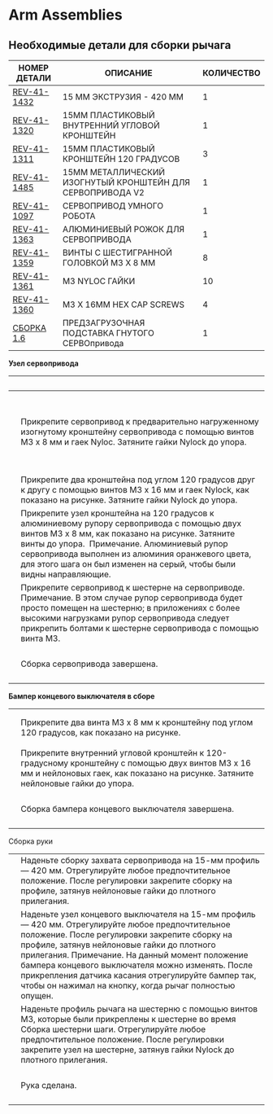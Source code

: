 # Arm Assemblies

## Необходимые детали для сборки рычага

| **НОМЕР ДЕТАЛИ**                                        | **ОПИСАНИЕ**                                               | **КОЛИЧЕСТВО** |
| ------------------------------------------------------- | ---------------------------------------------------------- | -------------- |
| [REV-41-1432](https://www.revrobotics.com/rev-41-1432/) | 15 ММ ЭКСТРУЗИЯ - 420 ММ                                   | 1              |
| [REV-41-1320](https://www.revrobotics.com/rev-41-1320/) | 15ММ ПЛАСТИКОВЫЙ ВНУТРЕННИЙ УГЛОВОЙ КРОНШТЕЙН              | 1              |
| [REV-41-1311](https://www.revrobotics.com/rev-41-1311/) | 15ММ ПЛАСТИКОВЫЙ КРОНШТЕЙН 120 ГРАДУСОВ                    | 3              |
| [REV-41-1485](https://www.revrobotics.com/rev-41-1485/) | 15ММ МЕТАЛЛИЧЕСКИЙ ИЗОГНУТЫЙ КРОНШТЕЙН ДЛЯ СЕРВОПРИВОДА V2 | 1              |
| [REV-41-1097](https://www.revrobotics.com/rev-41-1097/) | СЕРВОПРИВОД УМНОГО РОБОТА                                  | 1              |
| [REV-41-1363](https://www.revrobotics.com/rev-41-1363/) | АЛЮМИНИЕВЫЙ РОЖОК ДЛЯ СЕРВОПРИВОДА                         | 1              |
| [REV-41-1359](https://www.revrobotics.com/rev-41-1359/) | ВИНТЫ С ШЕСТИГРАННОЙ ГОЛОВКОЙ M3 X 8 ММ                    | 8              |
| [REV-41-1361](https://www.revrobotics.com/rev-41-1361/) | M3 NYLOC ГАЙКИ                                             | 10             |
| [REV-41-1360](https://www.revrobotics.com/rev-41-1360/) | M3 X 16MM HEX CAP SCREWS                                   | 4              |
| [СБОРКА 1.6](broken-reference/)                         | ПРЕДЗАГРУЗОЧНАЯ ПОДСТАВКА ГНУТОГО СЕРВОпривода             | 1              |

**Узел сервопривода**

| ​                                                                                                                                                                                                                                                                                                                                                                                                                                                                                                                                                                                                                                                                   | ​                                                                                                                                                                                                                                                                                                                           |
| ------------------------------------------------------------------------------------------------------------------------------------------------------------------------------------------------------------------------------------------------------------------------------------------------------------------------------------------------------------------------------------------------------------------------------------------------------------------------------------------------------------------------------------------------------------------------------------------------------------------------------------------------------------------- | --------------------------------------------------------------------------------------------------------------------------------------------------------------------------------------------------------------------------------------------------------------------------------------------------------------------------- |
| <p>​</p><p><img src="https://2589213514-files.gitbook.io/~/files/v0/b/gitbook-legacy-files/o/assets%2F-M5yw0n8IneF5-9ybLjT%2F-MMRhIgLPv-irXg3_tVp%2F-MMSOsKJrw72RJu85n3I%2FEDU%20Kit_Servo%20Clw%20-%20Add%20Bracket%20to%20Servo.svg?alt=media&#x26;token=4f115d0e-c05c-4e1a-a2fe-41541ae654ce" alt="" data-size="original"></p><p>​</p><p><img src="https://2589213514-files.gitbook.io/~/files/v0/b/gitbook-legacy-files/o/assets%2F-M5yw0n8IneF5-9ybLjT%2F-MMRhIgLPv-irXg3_tVp%2F-MMSP-_eOOOzHrmSlcXn%2FEDU%20Kit_Servo%20Claw%20-%20Bracket%20Attached.svg?alt=media&#x26;token=66f00e9f-e49c-4e14-b0ad-1142992f1dde" alt="" data-size="original"></p><p>​</p> | Прикрепите сервопривод к предварительно нагруженному изогнутому кронштейну сервопривода с помощью винтов M3 x 8 мм и гаек Nyloc. Затяните гайки Nylock до упора.                                                                                                                                                            |
| <img src="https://2589213514-files.gitbook.io/~/files/v0/b/gitbook-legacy-files/o/assets%2F-M5yw0n8IneF5-9ybLjT%2F-MMRhIgLPv-irXg3_tVp%2F-MMSPFKHniiZOmj2Cmvu%2FEDU%20Kit_Servo%20Claw%20-%20120%20Brackets%20attached.svg?alt=media&#x26;token=6aea589c-88a2-4ab5-b4d6-43e32dc1285d" alt="" data-size="original">                                                                                                                                                                                                                                                                                                                                                  | Прикрепите два кронштейна под углом 120 градусов друг к другу с помощью винтов M3 x 16 мм и гаек Nylock, как показано на рисунке. Затяните гайки Nylock до упора.                                                                                                                                                           |
| <p>​</p><p><img src="https://2589213514-files.gitbook.io/~/files/v0/b/gitbook-legacy-files/o/assets%2F-M5yw0n8IneF5-9ybLjT%2F-MZYrjCOfmQRyaQ_0dKI%2F-MZYu-cgEpgyZGjiqzbP%2FEDU%20Kit_Servo%20Claw%20-%20Add%20servo%20horn%20to%20claw.svg?alt=media&#x26;token=8a561b2e-31d3-47de-b7e7-634490df750b" alt="" data-size="original"></p>                                                                                                                                                                                                                                                                                                                              | Прикрепите узел кронштейна на 120 градусов к алюминиевому рупору сервопривода с помощью двух винтов M3 x 8 мм, как показано на рисунке. Затяните винты до упора. ​ Примечание. Алюминиевый рупор сервопривода выполнен из алюминия оранжевого цвета, для этого шага он был изменен на серый, чтобы были видны направляющие. |
| <p>​</p><p><img src="https://2589213514-files.gitbook.io/~/files/v0/b/gitbook-legacy-files/o/assets%2F-M5yw0n8IneF5-9ybLjT%2F-MMRhIgLPv-irXg3_tVp%2F-MMSPXbnmEzGyb0dUDxQ%2FEDU%20Kit_Servo%20Claw%20-%20add%20to%20claw%20to%20servo.svg?alt=media&#x26;token=ecfbc377-cde9-448b-aac9-44ad777b703e" alt="" data-size="original"></p>                                                                                                                                                                                                                                                                                                                                | Прикрепите сервопривод к шестерне на сервоприводе. ​ Примечание. В этом случае рупор сервопривода будет просто помещен на шестерню; в приложениях с более высокими нагрузками рупор сервопривода следует прикрепить болтами к шестерне сервопривода с помощью винта M3.                                                     |
| <p>​</p><p><img src="https://2589213514-files.gitbook.io/~/files/v0/b/gitbook-legacy-files/o/assets%2F-M5yw0n8IneF5-9ybLjT%2F-MMRhIgLPv-irXg3_tVp%2F-MMSPj7jD33zmUx1LqQA%2FEDU%20Kit_Servo%20Claw%20-%20Complete.svg?alt=media&#x26;token=470ce47b-7f8f-45f1-ba8d-cfd1f0a5cabc" alt="" data-size="original"></p>                                                                                                                                                                                                                                                                                                                                                    | Сборка сервопривода завершена.                                                                                                                                                                                                                                                                                              |

**Бампер концевого выключателя в сборе**

|                                                                                                                                                                                                                                                                                                                       |                                                                                                                                                                                      |
| --------------------------------------------------------------------------------------------------------------------------------------------------------------------------------------------------------------------------------------------------------------------------------------------------------------------- | ------------------------------------------------------------------------------------------------------------------------------------------------------------------------------------ |
| <p>​</p><p><img src="https://2589213514-files.gitbook.io/~/files/v0/b/gitbook-legacy-files/o/assets%2F-M5yw0n8IneF5-9ybLjT%2F-MMRhIgLPv-irXg3_tVp%2F-MMSPzghV1IsjLwJN53i%2FEDU%20Kit_LB%20-%20Add%20screws%20to%20120.svg?alt=media&#x26;token=bf23d274-e872-465c-936d-7eff25ed5248" alt="" data-size="original"></p> | Прикрепите два винта M3 x 8 мм к кронштейну под углом 120 градусов, как показано на рисунке.                                                                                         |
| <p>​</p><p><img src="https://2589213514-files.gitbook.io/~/files/v0/b/gitbook-legacy-files/o/assets%2F-M5yw0n8IneF5-9ybLjT%2F-MMRhIgLPv-irXg3_tVp%2F-MMSQ5Rtxb0WdmEgbLZA%2FEDU%20Kit_LB%20-%20add%20corner%20to%20120.svg?alt=media&#x26;token=e88371ec-6177-4de3-b49f-9434b401c682" alt="" data-size="original"></p> | Прикрепите внутренний угловой кронштейн к 120-градусному кронштейну с помощью двух винтов M3 x 16 мм и нейлоновых гаек, как показано на рисунке. Затяните нейлоновые гайки до упора. |
| <p>​</p><p><img src="https://2589213514-files.gitbook.io/~/files/v0/b/gitbook-legacy-files/o/assets%2F-M5yw0n8IneF5-9ybLjT%2F-MMRhIgLPv-irXg3_tVp%2F-MMSQBr_uKembjbS2BEc%2FEDU%20Kit_Limit%20bumper%20-%20complete.svg?alt=media&#x26;token=3ca561e4-467a-4fc1-8336-e19aa0389258" alt="" data-size="original"></p>    | Сборка бампера концевого выключателя завершена.                                                                                                                                      |

Сборка руки

|                                                                                                                                                                                                                                                                                                                             |                                                                                                                                                                                                                                                                                                                                                                                                                            |
| --------------------------------------------------------------------------------------------------------------------------------------------------------------------------------------------------------------------------------------------------------------------------------------------------------------------------- | -------------------------------------------------------------------------------------------------------------------------------------------------------------------------------------------------------------------------------------------------------------------------------------------------------------------------------------------------------------------------------------------------------------------------- |
| <p>​</p><p><img src="https://2589213514-files.gitbook.io/~/files/v0/b/gitbook-legacy-files/o/assets%2F-M5yw0n8IneF5-9ybLjT%2F-MMRhIgLPv-irXg3_tVp%2F-MMSQcinZaxb2JEQy4gF%2FEDU%20Kit_Arm%20-%20Add%20servo%20to%20extrusion.svg?alt=media&#x26;token=42a1efc6-cb72-4e24-a4a0-5316692eba54" alt="" data-size="original"></p> | Наденьте сборку захвата сервопривода на 15-мм профиль — 420 мм. Отрегулируйте любое предпочтительное положение. После регулировки закрепите сборку на профиле, затянув нейлоновые гайки до плотного прилегания.                                                                                                                                                                                                            |
| <p>​</p><p><img src="https://2589213514-files.gitbook.io/~/files/v0/b/gitbook-legacy-files/o/assets%2F-M5yw0n8IneF5-9ybLjT%2F-MMRhIgLPv-irXg3_tVp%2F-MMSQij10_bJzMKZhFT_%2FEDU%20Kit_Arm%20-%20Add%20LB%20to%20arm.svg?alt=media&#x26;token=fd1f8e7f-e513-4d69-b9b2-e3d7336e69cb" alt="" data-size="original"></p>          | Наденьте узел концевого выключателя на 15-мм профиль — 420 мм. Отрегулируйте любое предпочтительное положение. После регулировки закрепите сборку на профиле, затянув нейлоновые гайки до плотного прилегания. Примечание. На данный момент положение бампера концевого выключателя можно изменять. После прикрепления датчика касания отрегулируйте бампер так, чтобы он нажимал на кнопку, когда рычаг полностью опущен. |
| <p>​</p><p><img src="https://2589213514-files.gitbook.io/~/files/v0/b/gitbook-legacy-files/o/assets%2F-M5yw0n8IneF5-9ybLjT%2F-MDRaMoS1o_Ko2Ik5TVR%2F-MDV4yAhuTPeRTly_cdc%2FSKV3%20-%20Class%20Bot_Slide%20Arm%20onto%20Gear.svg?alt=media&#x26;token=6923b1a0-0ace-4cf9-8905-56b485d5cabf" alt="" data-size="original"></p> | Наденьте профиль рычага на шестерню с помощью винтов M3, которые были прикреплены к шестерне во время Сборка шестерни шаги. Отрегулируйте любое предпочтительное положение. После регулировки закрепите узел на шестерне, затянув гайки Nylock до плотного прилегания.                                                                                                                                                     |
| <p>​</p><p><img src="https://2589213514-files.gitbook.io/~/files/v0/b/gitbook-legacy-files/o/assets%2F-M5yw0n8IneF5-9ybLjT%2F-MDRaMoS1o_Ko2Ik5TVR%2F-MDVBuh5lFrYP_ACjdIr%2FSKV3%20-%20Class%20Bot_Arm%20Assembly%20Complete.svg?alt=media&#x26;token=2c0b127c-d8c2-46c4-ba6a-27dcdc61b6f5" alt="" data-size="original"></p> | Рука сделана.                                                                                                                                                                                                                                                                                                                                                                                                              |
